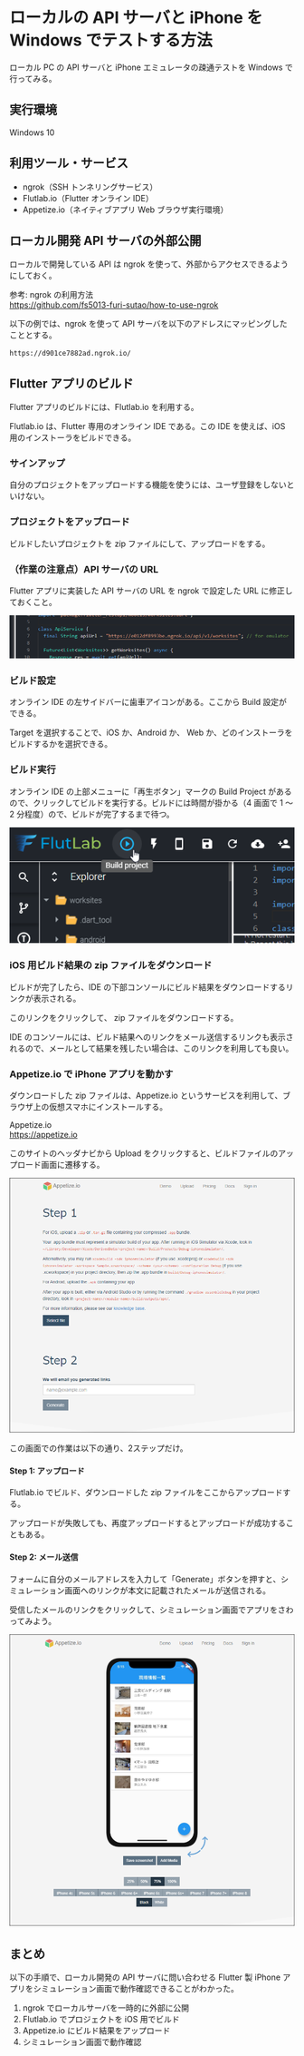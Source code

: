 # ローカルの API サーバと iPhone を Windows でテストする方法
ローカル PC の API サーバと iPhone エミュレータの疎通テストを Windows で行ってみる。

## 実行環境
Windows 10

## 利用ツール・サービス
- ngrok（SSH トンネリングサービス）
- Flutlab.io（Flutter オンライン IDE）
- Appetize.io（ネイティブアプリ Web ブラウザ実行環境）

## ローカル開発 API サーバの外部公開
ローカルで開発している API は ngrok を使って、外部からアクセスできるようにしておく。

参考: ngrok の利用方法  
https://github.com/fs5013-furi-sutao/how-to-use-ngrok

以下の例では、ngrok を使って API サーバを以下のアドレスにマッピングしたこととする。
```
https://d901ce7882ad.ngrok.io/
```

## Flutter アプリのビルド
Flutter アプリのビルドには、Flutlab.io を利用する。

Flutlab.io は、Flutter 専用のオンライン IDE である。この IDE を使えば、iOS 用のインストーラをビルドできる。

### サインアップ
自分のプロジェクトをアップロードする機能を使うには、ユーザ登録をしないといけない。

### プロジェクトをアップロード
ビルドしたいプロジェクトを zip ファイルにして、アップロードをする。

### （作業の注意点）API サーバの URL
Flutter アプリに実装した API サーバの URL を ngrok で設定した URL に修正しておくこと。

![](change_api_url_for_test.png)

### ビルド設定
オンライン IDE の左サイドバーに歯車アイコンがある。ここから Build 設定ができる。

Target を選択することで、iOS か、Android か、 Web か、どのインストーラをビルドするかを選択できる。

### ビルド実行
オンライン IDE の上部メニューに「再生ボタン」マークの Build Project があるので、クリックしてビルドを実行する。ビルドには時間が掛かる（4 画面で 1 ～ 2 分程度）ので、ビルドが完了するまで待つ。

![](build_project_button_on_flutlab.png)

### iOS 用ビルド結果の zip ファイルをダウンロード
ビルドが完了したら、IDE の下部コンソールにビルド結果をダウンロードするリンクが表示される。

このリンクをクリックして、 zip ファイルをダウンロードする。

IDE のコンソールには、ビルド結果へのリンクをメール送信するリンクも表示されるので、メールとして結果を残したい場合は、このリンクを利用しても良い。

### Appetize.io で iPhone アプリを動かす

ダウンロードした zip ファイルは、Appetize.io というサービスを利用して、ブラウザ上の仮想スマホにインストールする。

Appetize.io  
https://appetize.io

このサイトのヘッダナビから Upload  をクリックすると、ビルドファイルのアップロード画面に遷移する。

![](./appetize-io-upload-screen.png)

この画面での作業は以下の通り、2ステップだけ。

#### Step 1: アップロード
Flutlab.io でビルド、ダウンロードした zip ファイルをここからアップロードする。

アップロードが失敗しても、再度アップロードするとアップロードが成功することもある。

#### Step 2: メール送信
フォームに自分のメールアドレスを入力して「Generate」ボタンを押すと、シミュレーション画面へのリンクが本文に記載されたメールが送信される。

受信したメールのリンクをクリックして、シミュレーション画面でアプリをさわってみよう。

![](./appetize-io-simurate.png)

## まとめ
以下の手順で、ローカル開発の API サーバに問い合わせる Flutter 製 iPhone アプリをシミュレーション画面で動作確認できることがわかった。

1. ngrok でローカルサーバを一時的に外部に公開
2. Flutlab.io でプロジェクトを iOS 用でビルド
3. Appetize.io にビルド結果をアップロード
4. シミュレーション画面で動作確認
